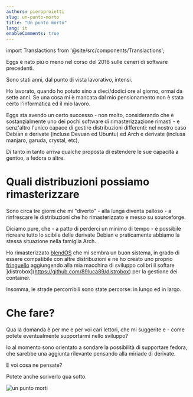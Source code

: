 ```yaml
---
authors: pieroproietti
slug: un-punto-morto
title: "Un punto morto"
lang: it
enableComments: true
---
```


import Translactions from '@site/src/components/Translactions';

<Translactions />

Eggs è nato più o meno nel corso del 2016 sulle ceneri di software precedenti.

Sono stati anni, dal punto di vista lavorativo, intensi.

Ho lavorato, quando ho potuto sino a dieci/dodici ore al giorno, ormai da sette anni. Se una cosa mi è mancata dal mio pensionamento non è stata certo l'informatica ed il mio lavoro.

Eggs sta avendo un certo successo - non molto, considerando che è sostanzialmente uno dei pochi software di rimasterizzazione rimasti - e senz'altro l'unico capace di gestire distribuzioni differenti: nel nostro caso Debian e derivate (incluse Devuan ed Ubuntu) ed Arch e derivate (inclusa manjaro, garuda, crystal, etc),

Di tanto in tanto arriva qualche proposta di estendere le sue capacità a gentoo, a fedora o altre.


# Quali distribuzioni possiamo rimasterizzare
Sono circa tre giorni che mi "diverto" - alla lunga diventa palloso - a rinfrescare le distribuzioni che ho rimasterizzato e messo su sourceforge.

Diciamo pure, che - a patto di perderci un minimo di tempo - è possibile ricreare tutto lo scibile delle derivate Debian e praticamente abbiamo la stessa situazione nella famiglia Arch.

Ho rimasterizzato [blendOS](https://blendos.co/) che mi sembra un buon sistema, in grado di essere compatibile con altre distribuzioni e ne ho creato uno proprio [fringuello](https://sourceforge.net/projects/penguins-eggs/files/ISOS/arch/) aggiungendo alla mia macchina di sviluppo colibri il softare ]distrobox](https://github.com/89luca89/distrobox) per la gestione dei container.

Insomma, le strade percorribili sono state percorse: in lungo ed in largo.

# Che fare?
Qua la domanda è per me e per voi cari lettori, che mi suggerite e - come potete eventualmente supportarmi nello sviluppo?

Io al momento sono orientato a sondare la possibilità di supportare fedora, che sarebbe una aggiunta rilevante pensando alla miriade di derivate.

E voi cosa ne pensate? 

Potete anche scriverlo qua sotto.

![un punto morti](/images/un-punto-morto.png)

